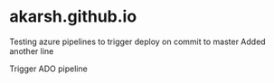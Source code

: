 # akarsh.github.io
Testing azure pipelines to trigger deploy on commit to master
Added another line

Trigger ADO pipeline
